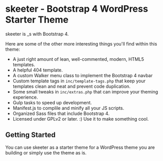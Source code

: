 skeeter - Bootstrap 4 WordPress Starter Theme
===

skeeter is _s with Bootstrap 4. 

Here are some of the other more interesting things you'll find within this theme:

* A just right amount of lean, well-commented, modern, HTML5 templates.
* A helpful 404 template.
* A custom Walker menu class to implement the Bootstrap 4 navbar
* Custom template tags in `inc/template-tags.php` that keep your templates clean and neat and prevent code duplication.
* Some small tweaks in `inc/extras.php` that can improve your theming experience.
* Gulp tasks to speed up development.
* Manifest.js to complile and minify all your JS scripts.
* Organized Sass files that include Bootstrap 4.
* Licensed under GPLv2 or later. :) Use it to make something cool.

Getting Started
---------------

You can use skeeter as a starter theme for a WordPress theme you are building or simply use the theme as is. 
